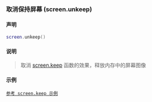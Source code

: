 ### 取消保持屏幕 (**screen\.unkeep**)


#### 声明
```lua
screen.unkeep()
```


#### 说明
> 取消 [screen.keep](/Handbook/screen/screen.keep.md) 函数的效果，释放内存中的屏幕图像  


#### 示例  
[`参考 screen.keep 示例`](/Handbook/screen/screen.keep.md)  

